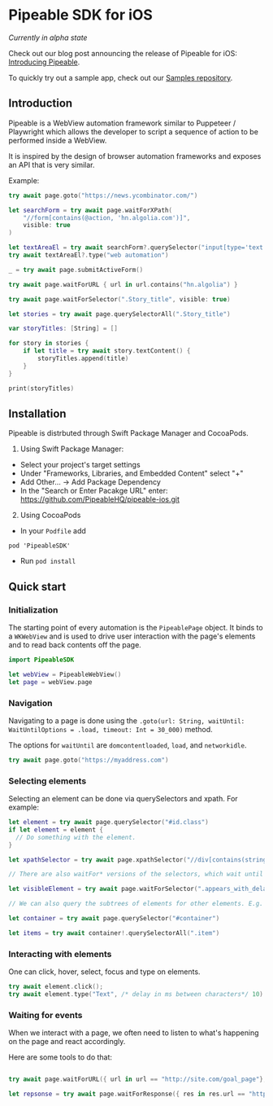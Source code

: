 # Pipeable SDK for iOS

_Currently in alpha state_

Check out our blog post announcing the release of Pipeable for iOS: [Introducing Pipeable](https://www.pipeable.com/blog/introducing-pipeable).

To quickly try out a sample app, check out our [Samples repository](https://github.com/PipeableHQ/pipeable-ios-samples).

## Introduction

Pipeable is a WebView automation framework similar to Puppeteer / Playwright which allows the developer to script a sequence of action to be performed inside a WebView.

It is inspired by the design of browser automation frameworks and exposes an API that is very similar.

Example:

```swift
try await page.goto("https://news.ycombinator.com/")

let searchForm = try await page.waitForXPath(
    "//form[contains(@action, 'hn.algolia.com')]",
    visible: true
)

let textAreaEl = try await searchForm?.querySelector("input[type='text']")
try await textAreaEl?.type("web automation")

_ = try await page.submitActiveForm()

try await page.waitForURL { url in url.contains("hn.algolia") }

try await page.waitForSelector(".Story_title", visible: true)

let stories = try await page.querySelectorAll(".Story_title")

var storyTitles: [String] = []

for story in stories {
    if let title = try await story.textContent() {
        storyTitles.append(title)
    }
}

print(storyTitles)
```

## Installation

Pipeable is distrbuted through Swift Package Manager and CocoaPods.

1. Using Swift Package Manager:

- Select your project's target settings
- Under "Frameworks, Libraries, and Embedded Content" select "+"
- Add Other... -> Add Package Dependency
- In the "Search or Enter Pacakge URL" enter: https://github.com/PipeableHQ/pipeable-ios.git

2. Using CocoaPods

- In your `Podfile` add

```
pod 'PipeableSDK'
```

- Run `pod install`

## Quick start

### Initialization

The starting point of every automation is the `PipeablePage` object. It binds to a `WKWebView` and is used to drive user interaction with the page's elements and to read back contents off the page.

```swift
import PipeableSDK

let webView = PipeableWebView()
let page = webView.page
```

### Navigation

Navigating to a page is done using the `.goto(url: String, waitUntil: WaitUntilOptions = .load, timeout: Int = 30_000)` method.

The options for `waitUntil` are `domcontentloaded`, `load`, and `networkidle`.

```swift
try await page.goto("https://myaddress.com")
```

### Selecting elements

Selecting an element can be done via querySelectors and xpath. For example:

```swift
let element = try await page.querySelector("#id.class")
if let element = element {
  // Do something with the element.
}

let xpathSelector = try await page.xpathSelector("//div[contains(string(), 'Text on page')]");

// There are also waitFor* versions of the selectors, which wait until elements are attached or become visible

let visibleElement = try await page.waitForSelector(".appears_with_delay", visible: true)

// We can also query the subtrees of elements for other elements. E.g.

let container = try await page.querySelector("#container")

let items = try await container!.querySelectorAll(".item")
```

### Interacting with elements

One can click, hover, select, focus and type on elements.

```swift
try await element.click();
try await element.type("Text", /* delay in ms between characters*/ 10)
```

### Waiting for events

When we interact with a page, we often need to listen to what's happening on the page and react accordingly.

Here are some tools to do that:

```swift

try await page.waitForURL({ url in url == "http://site.com/goal_page"}, timeout: 30_000)

let repsonse = try await page.waitForResponse({ res in res.url == "http://site.com/api/async_api" })
```
